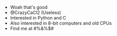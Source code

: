 <!---
- 👋 Hi, I’m @CrazyCaCl2
- 👀 I’m interested in ...
- 🌱 I’m currently learning ...
- 💞️ I’m looking to collaborate on ...
- 📫 How to reach me ...
--->

- Woah that's good
- @CrazyCaCl2 (Useless)
- Interested in Python and C
- Also interested in 8-bit computers and old CPUs
- Find me at #$%%&@^$%&%$#
<!---
CrazyCaCl2/CrazyCaCl2 is a ✨ special ✨ repository because its `README.md` (this file) appears on your GitHub profile.
You can click the Preview link to take a look at your changes.
--->

<!---
Ok,I knew that.--15/10/21
--->
